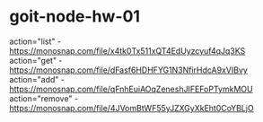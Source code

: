 # goit-node-hw-01

action="list" - https://monosnap.com/file/x4tk0Tx511xQT4EdUyzcyuf4qJq3KS
action="get" - https://monosnap.com/file/dFasf6HDHFYG1N3NfirHdcA9xVIBvy
action="add" - https://monosnap.com/file/qFnhEuiAOqZeneshJIFEFoPTymkMOU
action="remove" - https://monosnap.com/file/4JVomBtWF55yJZXGyXkEht0CoYBLjO
